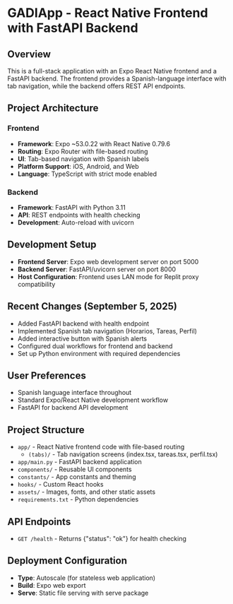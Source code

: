 # GADIApp - React Native Frontend with FastAPI Backend

## Overview
This is a full-stack application with an Expo React Native frontend and a FastAPI backend. The frontend provides a Spanish-language interface with tab navigation, while the backend offers REST API endpoints.

## Project Architecture
### Frontend
- **Framework**: Expo ~53.0.22 with React Native 0.79.6
- **Routing**: Expo Router with file-based routing
- **UI**: Tab-based navigation with Spanish labels
- **Platform Support**: iOS, Android, and Web
- **Language**: TypeScript with strict mode enabled

### Backend
- **Framework**: FastAPI with Python 3.11
- **API**: REST endpoints with health checking
- **Development**: Auto-reload with uvicorn

## Development Setup
- **Frontend Server**: Expo web development server on port 5000
- **Backend Server**: FastAPI/uvicorn server on port 8000
- **Host Configuration**: Frontend uses LAN mode for Replit proxy compatibility

## Recent Changes (September 5, 2025)
- Added FastAPI backend with health endpoint
- Implemented Spanish tab navigation (Horarios, Tareas, Perfil)
- Added interactive button with Spanish alerts
- Configured dual workflows for frontend and backend
- Set up Python environment with required dependencies

## User Preferences
- Spanish language interface throughout
- Standard Expo/React Native development workflow
- FastAPI for backend API development

## Project Structure
- `app/` - React Native frontend code with file-based routing
  - `(tabs)/` - Tab navigation screens (index.tsx, tareas.tsx, perfil.tsx)
- `app/main.py` - FastAPI backend application
- `components/` - Reusable UI components
- `constants/` - App constants and theming
- `hooks/` - Custom React hooks
- `assets/` - Images, fonts, and other static assets
- `requirements.txt` - Python dependencies

## API Endpoints
- `GET /health` - Returns {"status": "ok"} for health checking

## Deployment Configuration
- **Type**: Autoscale (for stateless web application)
- **Build**: Expo web export
- **Serve**: Static file serving with serve package